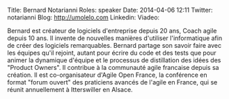 Title: Bernard Notarianni
Roles: speaker
Date: 2014-04-06 12:11
Twitter: notarianni
Blog: http://umolelo.com
Linkedin: 
Viadeo:

Bernard est créateur de logiciels d'entreprise depuis 20 ans, Coach agile depuis 10 ans.
Il invente de nouvelles manières d'utiliser l'informatique afin de créer des logiciels remarquables. Bernard partage son savoir faire avec les équipes qu'il rejoint, autant pour écrire du code et des tests que pour animer la dynamique d'équipe et le processus de distillation des idées des "Product Owners".
Il contribue à la communauté agile francaise depuis sa création. Il est co-organisateur d'Agile Open France, la conférence en format "forum ouvert" des praticiens avancés de l'agile en France, qui se réunit annuellement à Itterswiller en Alsace.

